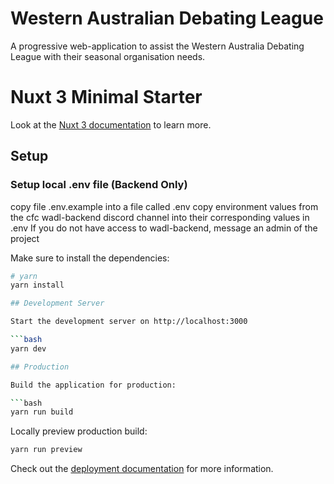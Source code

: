 # Western Australian Debating League
A progressive web-application to assist the Western Australia Debating League with their seasonal organisation needs.

# Nuxt 3 Minimal Starter

Look at the [Nuxt 3 documentation](https://nuxt.com/docs/getting-started/introduction) to learn more.

## Setup

### Setup local .env file (Backend Only)
copy file .env.example into a file called .env
copy environment values from the cfc wadl-backend discord channel 
into their corresponding values in .env
If you do not have access to wadl-backend, message an admin of the project

Make sure to install the dependencies:

```bash
# yarn
yarn install

## Development Server

Start the development server on http://localhost:3000

```bash
yarn dev

## Production

Build the application for production:

```bash
yarn run build
```

Locally preview production build:

```bash
yarn run preview
```

Check out the [deployment documentation](https://nuxt.com/docs/getting-started/deployment) for more information.
